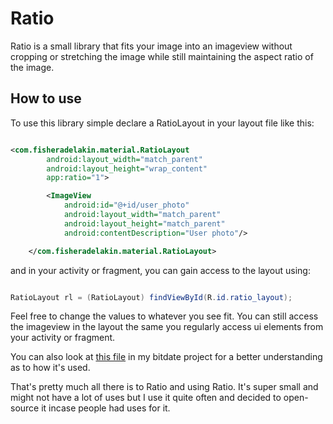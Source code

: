 # Ratio

Ratio is a small library that fits your image into an imageview without cropping or stretching the image while still maintaining the aspect ratio of the image. 

## How to use

To use this library simple declare a RatioLayout in your layout file like this:

```xml

<com.fisheradelakin.material.RatioLayout
        android:layout_width="match_parent"
        android:layout_height="wrap_content"
        app:ratio="1">

        <ImageView
            android:id="@+id/user_photo"
            android:layout_width="match_parent"
            android:layout_height="match_parent"
            android:contentDescription="User photo"/>

    </com.fisheradelakin.material.RatioLayout>

```
and in your activity or fragment, you can gain access to the layout using: 

```java 

RatioLayout rl = (RatioLayout) findViewById(R.id.ratio_layout);

```

Feel free to change the values to whatever you see fit. You can still access the imageview in the layout the same you regularly access ui elements from your activity or fragment.

You can also look at [this file](https://github.com/fadelakin/bitdate/blob/master/app/src/main/res/layout/card.xml) in my bitdate project for a better understanding as to how it's used. 

That's pretty much all there is to Ratio and using Ratio. It's super small and might not have a lot of uses but I use it quite often and decided to open-source it incase people had uses for it.
